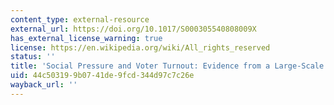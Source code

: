 ```yaml
---
content_type: external-resource
external_url: https://doi.org/10.1017/S000305540808009X
has_external_license_warning: true
license: https://en.wikipedia.org/wiki/All_rights_reserved
status: ''
title: 'Social Pressure and Voter Turnout: Evidence from a Large-Scale Field Experiment'
uid: 44c50319-9b07-41de-9fcd-344d97c7c26e
wayback_url: ''
---
```

